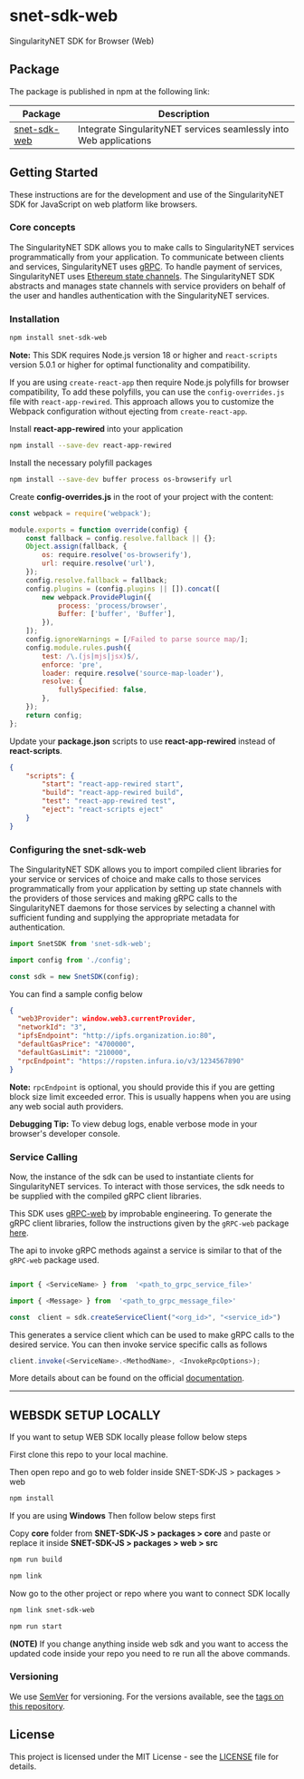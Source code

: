 # snet-sdk-web

SingularityNET SDK for Browser (Web)

## Package

The package is published in npm at the following link:

| Package                                                    | Description                                                        |
| ---------------------------------------------------------- | ------------------------------------------------------------------ |
| [snet-sdk-web](https://www.npmjs.com/package/snet-sdk-web) | Integrate SingularityNET services seamlessly into Web applications |

## Getting Started

These instructions are for the development and use of the SingularityNET SDK for JavaScript on web platform like browsers.

### Core concepts

The SingularityNET SDK allows you to make calls to SingularityNET services programmatically from your application.
To communicate between clients and services, SingularityNET uses [gRPC](https://grpc.io/).
To handle payment of services, SingularityNET uses
[Ethereum state channels](/docs/products/DecentralizedAIPlatform/CoreConcepts/SmartContracts/mpe/).
The SingularityNET SDK abstracts and manages state channels with service providers on behalf of the user and
handles authentication with the SingularityNET services.

### Installation

```bash
npm install snet-sdk-web
```

**Note:** This SDK requires Node.js version 18 or higher and `react-scripts` version 5.0.1 or higher for optimal functionality and compatibility.

If you are using `create-react-app` then require Node.js polyfills for browser compatibility, To add these polyfills, you can use the `config-overrides.js` file with `react-app-rewired`. This approach allows you to customize the Webpack configuration without ejecting from `create-react-app`.

Install **react-app-rewired** into your application

```bash
npm install --save-dev react-app-rewired
```

Install the necessary polyfill packages

```bash
npm install --save-dev buffer process os-browserify url
```

Create **config-overrides.js** in the root of your project with the content:

```javascript
const webpack = require('webpack');

module.exports = function override(config) {
    const fallback = config.resolve.fallback || {};
    Object.assign(fallback, {
        os: require.resolve('os-browserify'),
        url: require.resolve('url'),
    });
    config.resolve.fallback = fallback;
    config.plugins = (config.plugins || []).concat([
        new webpack.ProvidePlugin({
            process: 'process/browser',
            Buffer: ['buffer', 'Buffer'],
        }),
    ]);
    config.ignoreWarnings = [/Failed to parse source map/];
    config.module.rules.push({
        test: /\.(js|mjs|jsx)$/,
        enforce: 'pre',
        loader: require.resolve('source-map-loader'),
        resolve: {
            fullySpecified: false,
        },
    });
    return config;
};
```

Update your **package.json** scripts to use **react-app-rewired** instead of **react-scripts**.

```json
{
    "scripts": {
        "start": "react-app-rewired start",
        "build": "react-app-rewired build",
        "test": "react-app-rewired test",
        "eject": "react-scripts eject"
    }
}
```

### Configuring the snet-sdk-web

The SingularityNET SDK allows you to import compiled client libraries for your service or services of choice and make calls to those services programmatically from your application by setting up state channels with the providers of those services and making gRPC calls to the SingularityNET daemons for those services by selecting a channel with sufficient funding and supplying the appropriate metadata for authentication.

```javascript
import SnetSDK from 'snet-sdk-web';

import config from './config';

const sdk = new SnetSDK(config);
```

You can find a sample config below

```json
{
  "web3Provider": window.web3.currentProvider,
  "networkId": "3",
  "ipfsEndpoint": "http://ipfs.organization.io:80",
  "defaultGasPrice": "4700000",
  "defaultGasLimit": "210000",
  "rpcEndpoint": "https://ropsten.infura.io/v3/1234567890"
}

```

**Note:** `rpcEndpoint` is optional, you should provide this if you are getting block size limit exceeded error. This is usually happens when you are using any web social auth providers.

**Debugging Tip:** To view debug logs, enable verbose mode in your browser's developer console.

### Service Calling

Now, the instance of the sdk can be used to instantiate clients for SingularityNET services. To interact with those services, the sdk needs to be supplied with the compiled gRPC client libraries.

This SDK uses [gRPC-web](https://github.com/improbable-eng/grpc-web) by improbable engineering. To generate the gRPC client libraries, follow the instructions given by the `gRPC-web` package [here](https://github.com/improbable-eng/grpc-web/tree/master/client/grpc-web).

The api to invoke gRPC methods against a service is similar to that of the `gRPC-web` package used.

```javascript

import { <ServiceName> } from  '<path_to_grpc_service_file>'

import { <Message> } from  '<path_to_grpc_message_file>'

const  client = sdk.createServiceClient("<org_id>", "<service_id>")

```

This generates a service client which can be used to make gRPC calls to the desired service.
You can then invoke service specific calls as follows

```javascript
client.invoke(<ServiceName>.<MethodName>, <InvokeRpcOptions>);
```

More details about can be found on the official [documentation](https://github.com/improbable-eng/grpc-web/blob/master/client/grpc-web/docs/invoke.md#invokerpcoptions).

---

## WEBSDK SETUP LOCALLY

If you want to setup WEB SDK locally please follow below steps

First clone this repo to your local machine.

Then open repo and go to web folder inside SNET-SDK-JS > packages > web

```bash
npm install
```

If you are using **Windows** Then follow below steps first

Copy **core** folder from **SNET-SDK-JS > packages > core** and paste or replace it inside **SNET-SDK-JS > packages > web > src**

```bash
npm run build
```

```bash
npm link
```

Now go to the other project or repo where you want to connect SDK locally

```bash
npm link snet-sdk-web
```

```bash
npm run start
```

**(NOTE)** If you change anything inside web sdk and you want to access the updated code inside your repo you need to re run all the above commands.

### Versioning

We use [SemVer](http://semver.org/) for versioning. For the versions available, see the
[tags on this repository](https://github.com/singnet/snet-sdk-js/tags).

## License

This project is licensed under the MIT License - see the
[LICENSE](https://github.com/singnet/snet-sdk-js/blob/master/LICENSE) file for details.
